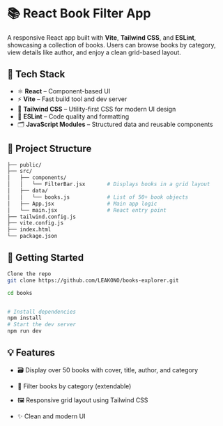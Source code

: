 # 📚 React Book Filter App

A responsive React app built with **Vite**, **Tailwind CSS**, and **ESLint**, showcasing a collection of books. Users can browse books by category, view details like author, and enjoy a clean grid-based layout.

## 🔧 Tech Stack

- ⚛️ **React** – Component-based UI
- ⚡ **Vite** – Fast build tool and dev server
- 🎨 **Tailwind CSS** – Utility-first CSS for modern UI design
- 🧹 **ESLint** – Code quality and formatting
- 🗂️ **JavaScript Modules** – Structured data and reusable components

## 📁 Project Structure

```bash
├── public/
├── src/
│   ├── components/
│   │   └── FilterBar.jsx       # Displays books in a grid layout
│   ├── data/
│   │   └── books.js            # List of 50+ book objects
│   ├── App.jsx                 # Main app logic
│   └── main.jsx                # React entry point
├── tailwind.config.js
├── vite.config.js
├── index.html
└── package.json
```

## 🚀 Getting Started
```bash 
Clone the repo
git clone https://github.com/LEAKONO/books-explorer.git

cd books


# Install dependencies
npm install
# Start the dev server
npm run dev

```
## 💡 Features
- 🗃️ Display over 50 books with cover, title, author, and category

- 🔎 Filter books by category (extendable)

- 🖼️ Responsive grid layout using Tailwind CSS

- ✨ Clean and modern UI

